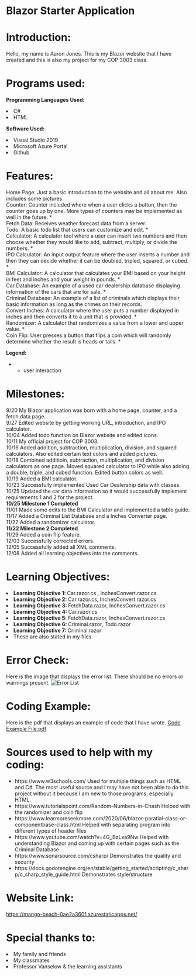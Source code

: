 # Blazor Starter Application

# Introduction:

Hello, my name is Aaron Jones. This is my Blazor website that I have created and this is also my project for my COP 3003 class.


# Programs used:

 <b> Programming Languages Used: </b>
 <li>
  C#
 <li>
  HTML

 <b> Software Used: </b>
 <li>
  Visual Studio 2019
 <li>
  Microsoft Azure Portal
 <li>
  Github
  

# Features:
Home Page: Just a basic introduction to the website and all about me. Also includes some pictures.
<br />
Counter: Counter included where when a user clicks a button, then the counter goes up by one. More types of counters may be implemented as well in the future. *
<br />
Fetch Data: Receives weather forecast data from a server.
<br />
Todo: A basic todo list that users can customize and edit. *
<br />
Calculator: A calculator tool where a user can insert two numbers and then choose whether they would like to add, subtract, multiply, or divide the numbers. *
<br />
IPO Calculator: An input output feature where the user inserts a number and then they can decide whether it can be doubled, tripled, squared, or cubed. *
<br />
BMI Calculator: A calculator that calculates your BMI based on your height in feet and inches and your weight in pounds. *
<br />
Car Database: An example of a used car dealership database displaying information of the cars that are for sale. *
<br />
Criminal Database: An example of a list of criminals which displays their basic information as long as the crimes on their records.
<br />
Convert Inches: A calculator where the user puts a number displayed in inches and then converts it to a unit that is provided. *
<br />
Randomizer: A calculator that randomizes a value from a lower and upper value. *
<br />
Coin Flip: User presses a button that flips a coin which will randomly determine whether the result is heads or tails. *

  <b> Legend: </b>
* - user interaction

# Milestones:

9/20 My Blazor application was born with a home page, counter, and a fetch data page.
<br />
9/27 Edited website by getting working URL, introduction, and IPO calculator.
<br />
10/04 Added todo function on Blazor website and edited icons.
<br />
10/11 My official project for COP 3003.
<br />
10/16 Added addition, subtraction, multiplication, division, and squared calculators. Also edited certain text colors and added pictures.
<br />
10/18 Combined additioin, subtraction, multiplication, and division calculators as one page. Moved squared calculator to IPO while also adding a double, triple, and cubed function. Edited button colors as well.
<br />
10/19 Added a BMI calculator.
<br />
10/23 Successfully implemented Used Car Dealership data with classes.
<br />
10/25 Updated the car data information so it would successfully implement requirements 1 and 2 for the project.
<br />
<b> 10/25 Milestone 1 Completed </b>
<br />
11/01 Made some edits to the BMI Calculator and implemented a table guide.
<br />
11/17 Added a Criminal List Database and a Inches Converter page.
<br />
11/22 Added a randomizer calculator.
<br />
<b> 11/22 Milestone 2 Completed </b>
<br />
11/29 Added a coin flip feature.
<br />
12/03 Successfully corrected errors.
<br />
12/05 Successfully added all XML comments.
<br />
12/08 Added all learning objectives into the comments.

# Learning Objectives: 
<li> <b> Learning Objective 1: </b> Car.razor.cs , InchesConvert.razor.cs
<li> <b> Learning Objective 2: </b> Car.razor.cs, InchesConvert.razor.cs
<li> <b> Learning Objective 3: </b> FetchData.razor, InchesConvert.razor.cs
<li> <b> Learning Objective 4: </b> Car.razor.cs
<li> <b> Learning Objective 5: </b> FetchData.razor, InchesConvert.razor.cs
<li> <b> Learning Objective 6: </b> Criminal.razor, Todo.razor
<li> <b> Learning Objective 7: </b> Criminal.razor
       <li> These are also stated in my files.

# Error Check:
Here is the image that displays the error list. There should be no errors or warnings present.
![Error List](https://user-images.githubusercontent.com/89741548/145693664-117f5999-0b8c-457b-af37-026b8488d857.png)
  
# Coding Example:
  Here is the pdf that displays an example of code that I have wrote.
  [Code Example File.pdf](https://github.com/aaronjonj1/blazorstarterpack/files/7697841/Code.Example.File.pdf)


# Sources used to help with my coding:
<ul>
<li>
https://www.w3schools.com/ Used for multiple things such as HTML and C#. The most useful source and I may have not been able to do this project without it because I am new to those programs, especially HTML.
 <li> 
https://www.tutorialspoint.com/Random-Numbers-in-Chash Helped with the randomizer and coin flip
  <li>
https://www.learmoreseekmore.com/2020/06/blazor-paratial-class-or-componentbase-class.html Helped with separating program into different types of header files
  <li>
https://www.youtube.com/watch?v=4G_BzLxa9Nw Helped with understanding Blazor and coming up with certain pages such as the Criminal Database
  <li>
https://www.sonarsource.com/csharp/ Demonstrates the quality and security
  <li>
https://docs.godotengine.org/en/stable/getting_started/scripting/c_sharp/c_sharp_style_guide.html Demonstrates style/structure
</ul>

# Website Link:
https://mango-beach-0ae2a360f.azurestaticapps.net/

# Special thanks to:
<li>
 My family and friends
<li>
 My classmates
<li>
 Professor Vanselow & the learning assistants
